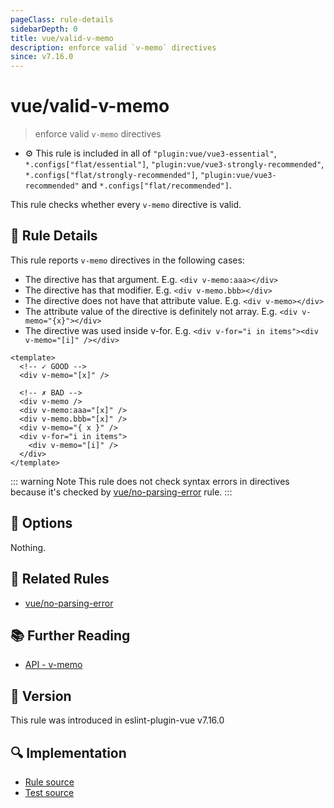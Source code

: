 ```yaml
---
pageClass: rule-details
sidebarDepth: 0
title: vue/valid-v-memo
description: enforce valid `v-memo` directives
since: v7.16.0
---
```


# vue/valid-v-memo

> enforce valid `v-memo` directives

- :gear: This rule is included in all of `"plugin:vue/vue3-essential"`, `*.configs["flat/essential"]`, `"plugin:vue/vue3-strongly-recommended"`, `*.configs["flat/strongly-recommended"]`, `"plugin:vue/vue3-recommended"` and `*.configs["flat/recommended"]`.

This rule checks whether every `v-memo` directive is valid.

## :book: Rule Details

This rule reports `v-memo` directives in the following cases:

- The directive has that argument. E.g. `<div v-memo:aaa></div>`
- The directive has that modifier. E.g. `<div v-memo.bbb></div>`
- The directive does not have that attribute value. E.g. `<div v-memo></div>`
- The attribute value of the directive is definitely not array. E.g. `<div v-memo="{x}"></div>`
- The directive was used inside v-for. E.g. `<div v-for="i in items"><div v-memo="[i]" /></div>`

<eslint-code-block :rules="{'vue/valid-v-memo': ['error']}">

```vue
<template>
  <!-- ✓ GOOD -->
  <div v-memo="[x]" />

  <!-- ✗ BAD -->
  <div v-memo />
  <div v-memo:aaa="[x]" />
  <div v-memo.bbb="[x]" />
  <div v-memo="{ x }" />
  <div v-for="i in items">
    <div v-memo="[i]" />
  </div>
</template>
```

</eslint-code-block>

::: warning Note
This rule does not check syntax errors in directives because it's checked by [vue/no-parsing-error] rule.
:::

## :wrench: Options

Nothing.

## :couple: Related Rules

- [vue/no-parsing-error]

[vue/no-parsing-error]: ./no-parsing-error.md

## :books: Further Reading

- [API - v-memo](https://vuejs.org/api/built-in-directives.html#v-memo)

## :rocket: Version

This rule was introduced in eslint-plugin-vue v7.16.0

## :mag: Implementation

- [Rule source](https://github.com/vuejs/eslint-plugin-vue/blob/master/lib/rules/valid-v-memo.js)
- [Test source](https://github.com/vuejs/eslint-plugin-vue/blob/master/tests/lib/rules/valid-v-memo.js)
